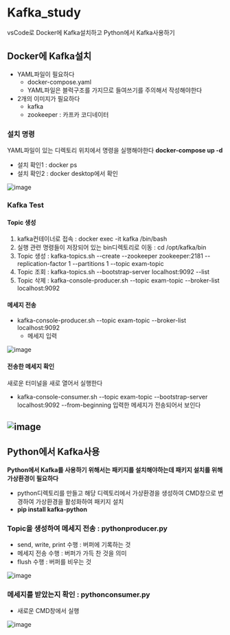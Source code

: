 # Kafka_study
vsCode로 Docker에 Kafka설치하고 Python에서 Kafka사용하기

## Docker에 Kafka설치
+ YAML파일이 필요하다
  + docker-compose.yaml
  + YAML파일은 블럭구조를 가지므로 들여쓰기를 주의해서 작성해야한다
+ 2개의 이미지가 필요하다
  + kafka
  + zookeeper : 카프카 코디네이터

### 설치 명령
YAML파일이 있는 디렉토리 위치에서 명령을 실행해야한다
**docker-compose up -d**
+ 설치 확인1 : docker ps
+ 설치 확인2 : docker desktop에서 확인


![image](https://github.com/user-attachments/assets/102670f3-8d7a-464f-8ba8-663d7a27542a)

### Kafka Test
#### Topic 생성
1. kafka컨테이너로 접속 : docker exec -it kafka /bin/bash
2. 실행 관련 명령들이 저장되어 있는 bin디렉토리로 이동 : cd /opt/kafka/bin
3. Topic 생성 : kafka-topics.sh --create --zookeeper zookeeper:2181 --replication-factor 1 --partitions 1 --topic exam-topic
4. Topic 조회 : kafka-topics.sh --bootstrap-server localhost:9092 --list
5. Topic 삭제 : kafka-console-producer.sh --topic exam-topic --broker-list localhost:9092
#### 메세지 전송
+ kafka-console-producer.sh --topic exam-topic --broker-list localhost:9092
  + 메세지 입력


![image](https://github.com/user-attachments/assets/197620c2-1cbf-453a-b689-737380c7c245)

#### 전송한 메세지 확인
새로운 터미널을 새로 열어서 실행한다
+ kafka-console-consumer.sh --topic exam-topic --bootstrap-server localhost:9092 --from-beginning
입력한 메세지가 전송되어서 보인다 


![image](https://github.com/user-attachments/assets/6a40e3dc-5505-4ae6-a965-bbd29fb432ae)
---
## Python에서 Kafka사용
**Python에서 Kafka를 사용하기 위해서는 패키지를 설치해야하는데 패키지 설치를 위해 가상환경이 필요하다**
+ python디렉토리를 만들고 해당 디렉토리에서 가상환경을 생성하여 CMD창으로 변경하여 가상환경을 활성화하여 패키지 설치
+ **pip install kafka-python**

### Topic을 생성하여 메세지 전송 : pythonproducer.py
+ send, write, print 수행 : 버퍼에 기록하는 것
+ 메세지 전송 수행 : 버퍼가 가득 찬 것을 의미
+ flush 수행 : 버퍼를 비우는 것


![image](https://github.com/user-attachments/assets/66183019-2439-495f-8179-e57c36a2fcba)

### 메세지를 받았는지 확인 : pythonconsumer.py
+ 새로운 CMD창에서 실행


![image](https://github.com/user-attachments/assets/aa163a27-1e20-47ce-847a-40c9dcef9f2f)
